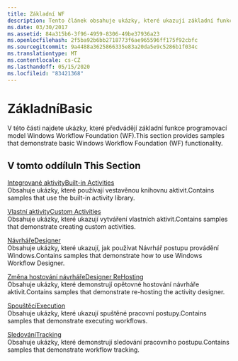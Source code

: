 ```yaml
---
title: Základní WF
description: Tento článek obsahuje ukázky, které ukazují základní funkce programovací model Windows Workflow Foundation, jako jsou například předdefinované a vlastní aktivity.
ms.date: 03/30/2017
ms.assetid: 84a315b6-3f96-4959-8306-49be37936a23
ms.openlocfilehash: 2f5ba92b6bb2718773f6ae965596ff175f92cbfc
ms.sourcegitcommit: 9a4488a3625866335e83a20da5e9c5286b1f034c
ms.translationtype: MT
ms.contentlocale: cs-CZ
ms.lasthandoff: 05/15/2020
ms.locfileid: "83421368"
---
```

# <a name="basic"></a><span data-ttu-id="13a61-103">Základní</span><span class="sxs-lookup"><span data-stu-id="13a61-103">Basic</span></span>
<span data-ttu-id="13a61-104">V této části najdete ukázky, které předvádějí základní funkce programovací model Windows Workflow Foundation (WF).</span><span class="sxs-lookup"><span data-stu-id="13a61-104">This section provides samples that demonstrate basic Windows Workflow Foundation (WF) functionality.</span></span>  
  
## <a name="in-this-section"></a><span data-ttu-id="13a61-105">V tomto oddílu</span><span class="sxs-lookup"><span data-stu-id="13a61-105">In This Section</span></span>  
 [<span data-ttu-id="13a61-106">Integrované aktivity</span><span class="sxs-lookup"><span data-stu-id="13a61-106">Built-in Activities</span></span>](built-in-activities.md)  
 <span data-ttu-id="13a61-107">Obsahuje ukázky, které používají vestavěnou knihovnu aktivit.</span><span class="sxs-lookup"><span data-stu-id="13a61-107">Contains samples that use the built-in activity library.</span></span>  
  
 [<span data-ttu-id="13a61-108">Vlastní aktivity</span><span class="sxs-lookup"><span data-stu-id="13a61-108">Custom Activities</span></span>](custom-activities.md)  
 <span data-ttu-id="13a61-109">Obsahuje ukázky, které ukazují vytváření vlastních aktivit.</span><span class="sxs-lookup"><span data-stu-id="13a61-109">Contains samples that demonstrate creating custom activities.</span></span>  
  
 [<span data-ttu-id="13a61-110">Návrháře</span><span class="sxs-lookup"><span data-stu-id="13a61-110">Designer</span></span>](designer.md)  
 <span data-ttu-id="13a61-111">Obsahuje ukázky, které ukazují, jak používat Návrhář postupu provádění Windows.</span><span class="sxs-lookup"><span data-stu-id="13a61-111">Contains samples that demonstrate how to use Windows Workflow Designer.</span></span>  
  
 [<span data-ttu-id="13a61-112">Změna hostování návrháře</span><span class="sxs-lookup"><span data-stu-id="13a61-112">Designer ReHosting</span></span>](designer-rehosting.md)  
 <span data-ttu-id="13a61-113">Obsahuje ukázky, které demonstrují opětovné hostování návrháře aktivit.</span><span class="sxs-lookup"><span data-stu-id="13a61-113">Contains samples that demonstrate re-hosting the activity designer.</span></span>  
  
 [<span data-ttu-id="13a61-114">Spouštěcí</span><span class="sxs-lookup"><span data-stu-id="13a61-114">Execution</span></span>](execution.md)  
 <span data-ttu-id="13a61-115">Obsahuje ukázky, které ukazují spuštěné pracovní postupy.</span><span class="sxs-lookup"><span data-stu-id="13a61-115">Contains samples that demonstrate executing workflows.</span></span>
  
 [<span data-ttu-id="13a61-116">Sledování</span><span class="sxs-lookup"><span data-stu-id="13a61-116">Tracking</span></span>](tracking.md)  
 <span data-ttu-id="13a61-117">Obsahuje ukázky, které demonstrují sledování pracovního postupu.</span><span class="sxs-lookup"><span data-stu-id="13a61-117">Contains samples that demonstrate workflow tracking.</span></span>
